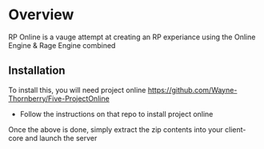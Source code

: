 # Overview 
RP Online is a vauge attempt at creating an RP experiance using the Online Engine & Rage Engine combined

## Installation
To install this, you will need project online https://github.com/Wayne-Thornberry/Five-ProjectOnline
- Follow the instructions on that repo to install project online

Once the above is done, simply extract the zip contents into your client-core and launch the server
